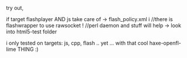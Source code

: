 try out,

if target flashplayer AND js
   take care of -> flash_policy.xml i
   //there is flashwrapper to use rawsocket !
   //perl daemon and stuff will help -> look into html5-test folder

i only tested on targets: js, cpp, flash
 .. yet ... with that cool haxe-openfl-lime THING :)
